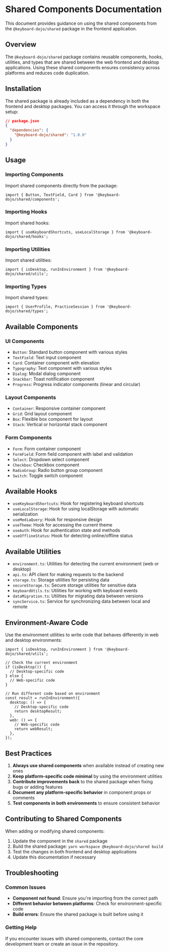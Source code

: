 # Shared Components Documentation

This document provides guidance on using the shared components from the `@keyboard-dojo/shared` package in the frontend application.

## Overview

The `@keyboard-dojo/shared` package contains reusable components, hooks, utilities, and types that are shared between the web frontend and desktop applications. Using these shared components ensures consistency across platforms and reduces code duplication.

## Installation

The shared package is already included as a dependency in both the frontend and desktop packages. You can access it through the workspace setup:

```json
// package.json
{
  "dependencies": {
    "@keyboard-dojo/shared": "1.0.0"
  }
}
```

## Usage

### Importing Components

Import shared components directly from the package:

```tsx
import { Button, TextField, Card } from '@keyboard-dojo/shared/components';
```

### Importing Hooks

Import shared hooks:

```tsx
import { useKeyboardShortcuts, useLocalStorage } from '@keyboard-dojo/shared/hooks';
```

### Importing Utilities

Import shared utilities:

```tsx
import { isDesktop, runInEnvironment } from '@keyboard-dojo/shared/utils';
```

### Importing Types

Import shared types:

```tsx
import { UserProfile, PracticeSession } from '@keyboard-dojo/shared/types';
```

## Available Components

### UI Components

- `Button`: Standard button component with various styles
- `TextField`: Text input component
- `Card`: Container component with elevation
- `Typography`: Text component with various styles
- `Dialog`: Modal dialog component
- `Snackbar`: Toast notification component
- `Progress`: Progress indicator components (linear and circular)

### Layout Components

- `Container`: Responsive container component
- `Grid`: Grid layout component
- `Box`: Flexible box component for layout
- `Stack`: Vertical or horizontal stack component

### Form Components

- `Form`: Form container component
- `FormField`: Form field component with label and validation
- `Select`: Dropdown select component
- `Checkbox`: Checkbox component
- `RadioGroup`: Radio button group component
- `Switch`: Toggle switch component

## Available Hooks

- `useKeyboardShortcuts`: Hook for registering keyboard shortcuts
- `useLocalStorage`: Hook for using localStorage with automatic serialization
- `useMediaQuery`: Hook for responsive design
- `useTheme`: Hook for accessing the current theme
- `useAuth`: Hook for authentication state and methods
- `useOfflineStatus`: Hook for detecting online/offline status

## Available Utilities

- `environment.ts`: Utilities for detecting the current environment (web or desktop)
- `api.ts`: API client for making requests to the backend
- `storage.ts`: Storage utilities for persisting data
- `secureStorage.ts`: Secure storage utilities for sensitive data
- `keyboardUtils.ts`: Utilities for working with keyboard events
- `dataMigration.ts`: Utilities for migrating data between versions
- `syncService.ts`: Service for synchronizing data between local and remote

## Environment-Aware Code

Use the environment utilities to write code that behaves differently in web and desktop environments:

```tsx
import { isDesktop, runInEnvironment } from '@keyboard-dojo/shared/utils';

// Check the current environment
if (isDesktop()) {
  // Desktop-specific code
} else {
  // Web-specific code
}

// Run different code based on environment
const result = runInEnvironment({
  desktop: () => {
    // Desktop-specific code
    return desktopResult;
  },
  web: () => {
    // Web-specific code
    return webResult;
  },
});
```

## Best Practices

1. **Always use shared components** when available instead of creating new ones
2. **Keep platform-specific code minimal** by using the environment utilities
3. **Contribute improvements back** to the shared package when fixing bugs or adding features
4. **Document any platform-specific behavior** in component props or comments
5. **Test components in both environments** to ensure consistent behavior

## Contributing to Shared Components

When adding or modifying shared components:

1. Update the component in the `shared` package
2. Build the shared package: `yarn workspace @keyboard-dojo/shared build`
3. Test the changes in both frontend and desktop applications
4. Update this documentation if necessary

## Troubleshooting

### Common Issues

- **Component not found**: Ensure you're importing from the correct path
- **Different behavior between platforms**: Check for environment-specific code
- **Build errors**: Ensure the shared package is built before using it

### Getting Help

If you encounter issues with shared components, contact the core development team or create an issue in the repository. 